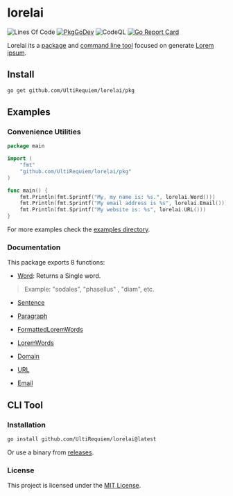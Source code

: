 # lorelai

![Lines Of Code](https://img.shields.io/tokei/lines/github.com/UltiRequiem/lorelai?color=blue&label=Total%20Lines)
[![PkgGoDev](https://pkg.go.dev/badge/github.com/fatih/color)](https://pkg.go.dev/github.com/fatih/color)
![CodeQL](https://github.com/UltiRequiem/lorelai/workflows/CodeQL/badge.svg)
[![Go Report Card](https://goreportcard.com/badge/github.com/UltiRequiem/lorelai)](https://goreportcard.com/report/github.com/UltiRequiem/lorelai)

Lorelai its a [package](#documentation) and [command line tool](#cli-tool) focused on generate [Lorem ipsum](https://en.wikipedia.org/wiki/Lorem_ipsum).

## Install

```bash
go get github.com/UltiRequiem/lorelai/pkg
```

## Examples

### Convenience Utilities

```go
package main

import (
	"fmt"
	"github.com/UltiRequiem/lorelai/pkg"
)

func main() {
	fmt.Println(fmt.Sprintf("My, my name is: %s.", lorelai.Word()))
	fmt.Println(fmt.Sprintf("My email address is %s", lorelai.Email()))
	fmt.Println(fmt.Sprintf("My website is: %s", lorelai.URL()))
}
```

For more examples check the [examples directory](./example/main.go).

### Documentation

This package exports 8 functions:

- [Word](https://github.com/UltiRequiem/lorelai/blob/main/pkg/root.go#L29): Returns a Single word.

> Example: "sodales", "phasellus" , "diam", etc.

- [Sentence](https://github.com/UltiRequiem/lorelai/blob/main/pkg/root.go#L34)

- [Paragraph](https://github.com/UltiRequiem/lorelai/blob/main/pkg/root.go#L39)

- [FormattedLoremWords](https://github.com/UltiRequiem/lorelai/blob/main/pkg/root.go#L24)

- [LoremWords](https://github.com/UltiRequiem/lorelai/blob/main/pkg/root.go#L10)

- [Domain](https://github.com/UltiRequiem/lorelai/blob/main/pkg/convenience.go#L10)

- [URL](https://github.com/UltiRequiem/lorelai/blob/main/pkg/convenience.go#L17)

- [Email](https://github.com/UltiRequiem/lorelai/blob/main/pkg/convenience.go#L22)

## CLI Tool

### Installation

```bash
go install github.com/UltiRequiem/lorelai@latest
```

Or use a binary from [releases](https://github.com/UltiRequiem/lorelai/releases/latest).

### License

This project is licensed under the [MIT License](./LICENSE.md).
